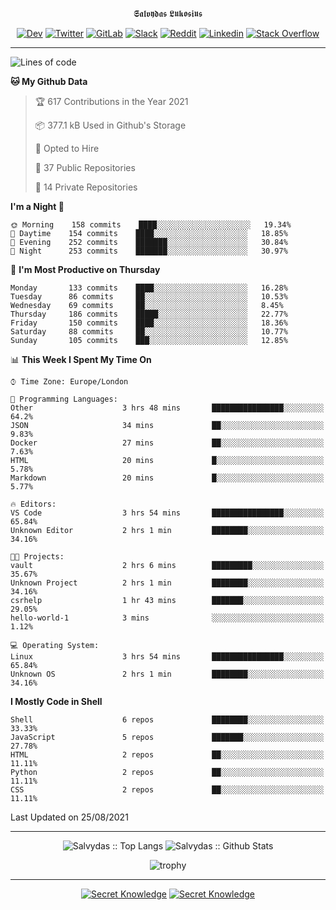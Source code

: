 <div align="center">
  
𝕾𝖆𝖑𝖛𝖞𝖉𝖆𝖘 𝕷𝖚𝖐𝖔𝖘𝖎𝖚𝖘
  
[![Dev](https://img.shields.io/badge/-DEV-222222?style=flat-square&logo=dev.to&logoColor=white&link=https://dev.to/sso/)](https://dev.to/sso/)
[![Twitter](https://img.shields.io/badge/-Twitter-222222?style=flat-square&logo=twitter&logoColor=white&link=https://twitter.com/digital_wizz/)](https://twitter.com/digital_wizz/)
[![GitLab](https://img.shields.io/badge/-GitLab-222222?style=flat-square&logo=GitLab&logoColor=white&link=https://gitlab.com/ss-o/)](https://gitlab.com/ss-o/)
[![Slack](https://img.shields.io/badge/-Slack-222222?style=flat-square&logo=Slack&logoColor=white&link=https://digital-teams.slack.com/)](https://digital-teams.slack.com/)
[![Reddit](https://img.shields.io/badge/-Reddit-222222?style=flat-square&logo=Reddit&logoColor=white&link=https://https://www.reddit.com/user/ss-o/)](https://www.reddit.com/user/ss-o/)
[![Linkedin](https://img.shields.io/badge/-LinkedIn-222222?style=flat-square&logo=Linkedin&logoColor=white&link=https://www.linkedin.com/in/digital-clouds/)](https://www.linkedin.com/in/digital-clouds/)
[![Stack Overflow](https://img.shields.io/badge/-Stack%20Overflow-222222?style=flat-square&logo=stack-overflow&logoColor=white&link=https://stackoverflow.com/users/13893752/salvydas-lukosius)](https://stackoverflow.com/users/13893752/salvydas-lukosius)

</div>

---

<!--START_SECTION:waka-->
![Lines of code](https://img.shields.io/badge/From%20Hello%20World%20I%27ve%20Written-1.7%20million%20lines%20of%20code-blue)

**🐱 My Github Data** 

> 🏆 617 Contributions in the Year 2021
 > 
> 📦 377.1 kB Used in Github's Storage 
 > 
> 💼 Opted to Hire
 > 
> 📜 37 Public Repositories 
 > 
> 🔑 14 Private Repositories  
 > 
**I'm a Night 🦉** 

```text
🌞 Morning    158 commits    ████░░░░░░░░░░░░░░░░░░░░░   19.34% 
🌆 Daytime    154 commits    ████░░░░░░░░░░░░░░░░░░░░░   18.85% 
🌃 Evening    252 commits    ███████░░░░░░░░░░░░░░░░░░   30.84% 
🌙 Night      253 commits    ███████░░░░░░░░░░░░░░░░░░   30.97%

```
📅 **I'm Most Productive on Thursday** 

```text
Monday       133 commits    ████░░░░░░░░░░░░░░░░░░░░░   16.28% 
Tuesday      86 commits     ██░░░░░░░░░░░░░░░░░░░░░░░   10.53% 
Wednesday    69 commits     ██░░░░░░░░░░░░░░░░░░░░░░░   8.45% 
Thursday     186 commits    █████░░░░░░░░░░░░░░░░░░░░   22.77% 
Friday       150 commits    ████░░░░░░░░░░░░░░░░░░░░░   18.36% 
Saturday     88 commits     ██░░░░░░░░░░░░░░░░░░░░░░░   10.77% 
Sunday       105 commits    ███░░░░░░░░░░░░░░░░░░░░░░   12.85%

```


📊 **This Week I Spent My Time On** 

```text
⌚︎ Time Zone: Europe/London

💬 Programming Languages: 
Other                    3 hrs 48 mins       ████████████████░░░░░░░░░   64.2% 
JSON                     34 mins             ██░░░░░░░░░░░░░░░░░░░░░░░   9.83% 
Docker                   27 mins             ██░░░░░░░░░░░░░░░░░░░░░░░   7.63% 
HTML                     20 mins             █░░░░░░░░░░░░░░░░░░░░░░░░   5.78% 
Markdown                 20 mins             █░░░░░░░░░░░░░░░░░░░░░░░░   5.77%

🔥 Editors: 
VS Code                  3 hrs 54 mins       ████████████████░░░░░░░░░   65.84% 
Unknown Editor           2 hrs 1 min         ████████░░░░░░░░░░░░░░░░░   34.16%

🐱‍💻 Projects: 
vault                    2 hrs 6 mins        █████████░░░░░░░░░░░░░░░░   35.67% 
Unknown Project          2 hrs 1 min         ████████░░░░░░░░░░░░░░░░░   34.16% 
csrhelp                  1 hr 43 mins        ███████░░░░░░░░░░░░░░░░░░   29.05% 
hello-world-1            3 mins              ░░░░░░░░░░░░░░░░░░░░░░░░░   1.12%

💻 Operating System: 
Linux                    3 hrs 54 mins       ████████████████░░░░░░░░░   65.84% 
Unknown OS               2 hrs 1 min         ████████░░░░░░░░░░░░░░░░░   34.16%

```

**I Mostly Code in Shell** 

```text
Shell                    6 repos             ████████░░░░░░░░░░░░░░░░░   33.33% 
JavaScript               5 repos             ███████░░░░░░░░░░░░░░░░░░   27.78% 
HTML                     2 repos             ██░░░░░░░░░░░░░░░░░░░░░░░   11.11% 
Python                   2 repos             ██░░░░░░░░░░░░░░░░░░░░░░░   11.11% 
CSS                      2 repos             ██░░░░░░░░░░░░░░░░░░░░░░░   11.11%

```



 Last Updated on 25/08/2021
<!--END_SECTION:waka-->

---

<div align=center>

![Salvydas :: Top Langs](https://github-readme-stats.vercel.app/api/top-langs/?username=ss-o&langs_count=8&card_width=300&theme=blue-green&layout=compact)
![Salvydas :: Github Stats](https://github-readme-stats.vercel.app/api?username=ss-o&theme=blue-green&layout=compact&no-frame=true)
 
![trophy](https://github-profile-trophy.vercel.app/?username=ss-o&theme=darkhub&rank=SSS,SS,S,AAA,AA,A,B,C&no-frame=true)

---

[![Secret Knowledge](https://github-readme-stats.vercel.app/api/pin/?username=github&repo=government.github.com&card_width=150&theme=blue-green&layout=compact)](https://github.com/github/government.github.com)
[![Secret Knowledge](https://github-readme-stats.vercel.app/api/pin/?username=ss-o&repo=the-book-of-secret-knowledge&card_width=150&theme=blue-green&layout=compact)](https://github.com/ss-o/the-book-of-secret-knowledge)

</div>
